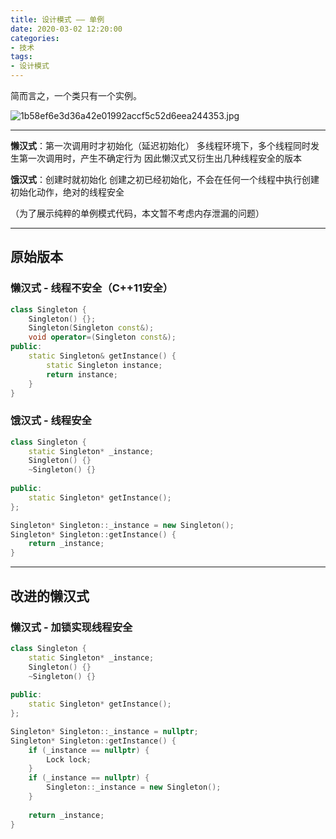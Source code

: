 ```yaml
---
title: 设计模式 —— 单例
date: 2020-03-02 12:20:00
categories: 
- 技术
tags:
- 设计模式
---
```


简而言之，一个类只有一个实例。

![1b58ef6e3d36a42e01992accf5c52d6eea244353.jpg](https://i.loli.net/2020/03/02/oviMP64GcENXe8u.jpg)

<!-- more -->

------

**懒汉式**：第一次调用时才初始化（延迟初始化）
多线程环境下，多个线程同时发生第一次调用时，产生不确定行为
因此懒汉式又衍生出几种线程安全的版本

**饿汉式**：创建时就初始化
创建之初已经初始化，不会在任何一个线程中执行创建初始化动作，绝对的线程安全

（为了展示纯粹的单例模式代码，本文暂不考虑内存泄漏的问题）

------

## 原始版本

### 懒汉式 - 线程不安全（C++11安全）

```C++
class Singleton {
    Singleton() {};
    Singleton(Singleton const&);
    void operator=(Singleton const&);
public:
    static Singleton& getInstance() {
        static Singleton instance;
        return instance;
    }
}
```



### 饿汉式 - 线程安全

```C++
class Singleton {
    static Singleton* _instance;
    Singleton() {}
    ~Singleton() {}
    
public:
    static Singleton* getInstance();
};

Singleton* Singleton::_instance = new Singleton();
Singleton* Singleton::getInstance() {
    return _instance;
}
```

------

## 改进的懒汉式

### 懒汉式 - 加锁实现线程安全

```C++
class Singleton {
    static Singleton* _instance;
    Singleton() {}
    ~Singleton() {}
    
public:
    static Singleton* getInstance();
};

Singleton* Singleton::_instance = nullptr;
Singleton* Singleton::getInstance() {
    if (_instance == nullptr) {
        Lock lock;
    }
    if (_instance == nullptr) {
        Singleton::_instance = new Singleton();
    }
    
    return _instance;
}
```
